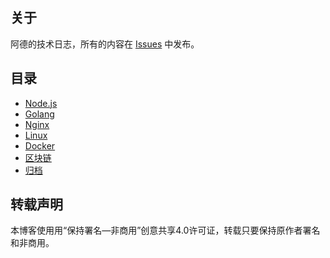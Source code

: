 ## 关于

阿德的技术日志，所有的内容在 [Issues](https://github.com/isLishude/blog/issues) 中发布。

## 目录

- [Node.js](https://github.com/isLishude/blog/labels/Node.js)
- [Golang](https://github.com/isLishude/blog/labels/Golang)
- [Nginx](https://github.com/isLishude/blog/labels/Nginx)
- [Linux](https://github.com/isLishude/blog/labels/Linux)
- [Docker](https://github.com/isLishude/blog/labels/Docker)
- [区块链](https://github.com/isLishude/blog/labels/Blockchain)
- [归档](https://github.com/isLishude/blog/labels/%E5%BD%92%E6%A1%A3)

## 转载声明

本博客使用用“保持署名—非商用”创意共享4.0许可证，转载只要保持原作者署名和非商用。
